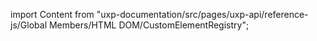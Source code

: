
import Content from "uxp-documentation/src/pages/uxp-api/reference-js/Global Members/HTML DOM/CustomElementRegistry";

<Content query="product=xd"/>
